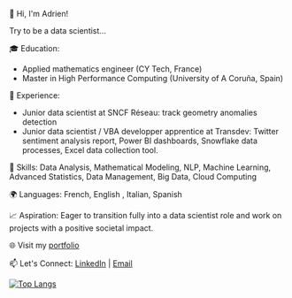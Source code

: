 👋 Hi, I'm Adrien!

Try to be a data scientist...

🎓 Education:
- Applied mathematics engineer (CY Tech, France)
- Master in High Performance Computing (University of A Coruña, Spain)

💼 Experience:
- Junior data scientist at SNCF Réseau: track geometry anomalies detection
- Junior data scientist / VBA developper apprentice at Transdev: Twitter sentiment analysis report, Power BI dashboards, Snowflake data processes, Excel data collection tool.

🔧 Skills:
Data Analysis, Mathematical Modeling, NLP, Machine Learning, Advanced Statistics, Data Management, Big Data, Cloud Computing

🌍 Languages:
French, English , Italian, Spanish

📈 Aspiration: Eager to transition fully into a data scientist role and work on projects with a positive societal impact.

🌐 Visit my [portfolio](https://portfolio-ad94d.web.app/)

📫 Let's Connect: [LinkedIn](https://www.linkedin.com/in/adrien-morel) | [Email](mailto:adrien.morel@gmail.com)

[![Top Langs](https://github-readme-stats.vercel.app/api/top-langs/?username=anuraghazra)](https://github.com/anuraghazra/github-readme-stats)

<!---
Adrien-1997/Adrien-1997 is a ✨ special ✨ repository because its `README.md` (this file) appears on your GitHub profile.
You can click the Preview link to take a look at your changes.
--->

